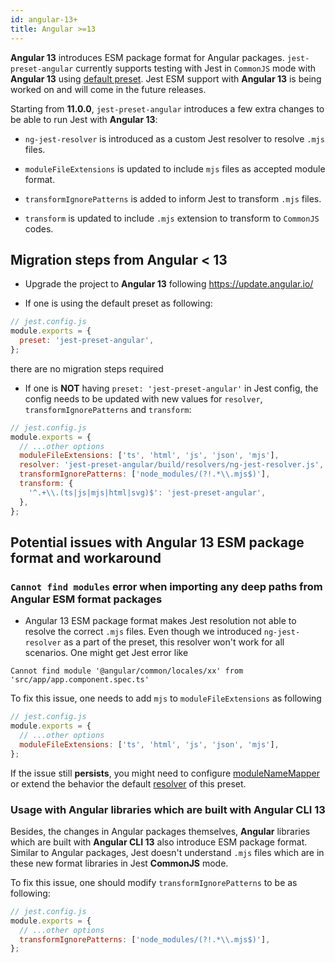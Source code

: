 ```yaml
---
id: angular-13+
title: Angular >=13
---
```


**Angular 13** introduces ESM package format for Angular packages. `jest-preset-angular`
currently supports testing with Jest in `CommonJS` mode with **Angular 13** using [default preset](../getting-started/presets.md).
Jest ESM support with **Angular 13** is being worked on and will come in the future releases.

Starting from **11.0.0**, `jest-preset-angular` introduces a few extra changes to be able to run Jest with **Angular 13**:

- `ng-jest-resolver` is introduced as a custom Jest resolver to resolve `.mjs` files.

- `moduleFileExtensions` is updated to include `mjs` files as accepted module format.

- `transformIgnorePatterns` is added to inform Jest to transform `.mjs` files.

- `transform` is updated to include `.mjs` extension to transform to `CommonJS` codes.

## Migration steps from Angular < 13

- Upgrade the project to **Angular 13** following https://update.angular.io/

- If one is using the default preset as following:

```js
// jest.config.js
module.exports = {
  preset: 'jest-preset-angular',
};
```

there are no migration steps required

- If one is **NOT** having `preset: 'jest-preset-angular'` in Jest config, the config needs to be updated with new values for
  `resolver`, `transformIgnorePatterns` and `transform`:

```js
// jest.config.js
module.exports = {
  // ...other options
  moduleFileExtensions: ['ts', 'html', 'js', 'json', 'mjs'],
  resolver: 'jest-preset-angular/build/resolvers/ng-jest-resolver.js',
  transformIgnorePatterns: ['node_modules/(?!.*\\.mjs$)'],
  transform: {
    '^.+\\.(ts|js|mjs|html|svg)$': 'jest-preset-angular',
  },
};
```

## Potential issues with Angular 13 ESM package format and workaround

### `Cannot find modules` error when importing any deep paths from Angular ESM format packages

- Angular 13 ESM package format makes Jest resolution not able to resolve the correct `.mjs` files. Even though we introduced
  `ng-jest-resolver` as a part of the preset, this resolver won't work for all scenarios. One might get Jest error like

```
Cannot find module '@angular/common/locales/xx' from 'src/app/app.component.spec.ts'
```

To fix this issue, one needs to add `mjs` to `moduleFileExtensions` as following

```js
// jest.config.js
module.exports = {
  // ...other options
  moduleFileExtensions: ['ts', 'html', 'js', 'json', 'mjs'],
};
```

If the issue still **persists**, you might need to configure [moduleNameMapper](https://jestjs.io/docs/configuration#modulenamemapper-objectstring-string--arraystring)
or extend the behavior the default [resolver](https://github.com/thymikee/jest-preset-angular/blob/main/src/resolvers/ng-jest-resolver.ts) of this preset.

### Usage with Angular libraries which are built with Angular CLI 13

Besides, the changes in Angular packages themselves, **Angular** libraries which are built with **Angular CLI 13** also introduce
ESM package format. Similar to Angular packages, Jest doesn't understand `.mjs` files which are in these new format
libraries in Jest **CommonJS** mode.

To fix this issue, one should modify `transformIgnorePatterns` to be as following:

```js
// jest.config.js
module.exports = {
  // ...other options
  transformIgnorePatterns: ['node_modules/(?!.*\\.mjs$)'],
};
```

